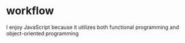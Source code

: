 # workflow

I enjoy JavaScript because it utilizes both functional programming and object-oriented programming